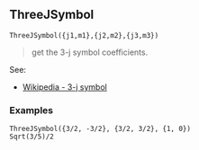 ## ThreeJSymbol

```
ThreeJSymbol({j1,m1},{j2,m2},{j3,m3})
```

> get the 3-j symbol coefficients.

See:  
* [Wikipedia - 3-j symbol](https://en.wikipedia.org/wiki/3-j_symbol)   

### Examples

```  
ThreeJSymbol({3/2, -3/2}, {3/2, 3/2}, {1, 0}) 
Sqrt(3/5)/2
```
